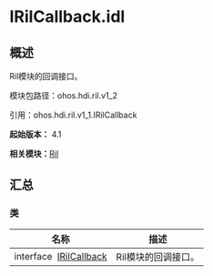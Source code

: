 # IRilCallback.idl


## 概述

Ril模块的回调接口。

模块包路径：ohos.hdi.ril.v1_2

引用：ohos.hdi.ril.v1_1.IRilCallback

**起始版本：** 4.1

**相关模块：**[Ril](_ril_v12.md)


## 汇总


### 类

| 名称 | 描述 | 
| -------- | -------- |
| interface&nbsp;&nbsp;[IRilCallback](interface_i_ril_callback_v12.md) | Ril模块的回调接口。  | 
